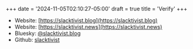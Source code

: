+++
date = '2024-11-05T02:10:27-05:00'
draft = true
title = 'Verify'
+++

- Website: [https://slacktivist.blog](https://slacktivist.blog)
- Website: [https://slacktivist.news](https://slacktivist.news)
- Bluesky: [@slacktivist.blog](https://bsky.app/profile/slacktivist.blog)
- Github: [slacktivist](https://github.com/slacktivist)
